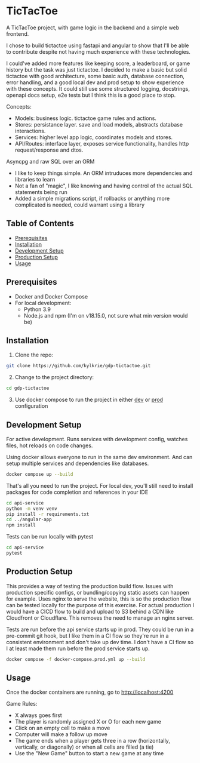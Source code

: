# TicTacToe

A TicTacToe project, with game logic in the backend and a simple web frontend.

I chose to build tictactoe using fastapi and angular to show that I'll be able to contribute despite not having much experience with these technologies.

I could've added more features like keeping score, a leaderboard, or game history but the task was just tictactoe. I decided to make a basic but solid tictactoe with good architecture, some basic auth, database connection, error handling, and a good local dev and prod setup to show experience with these concepts. It could still use some structured logging, docstrings, openapi docs setup, e2e tests but I think this is a good place to stop.

Concepts:
- Models: business logic. tictactoe game rules and actions.
- Stores: persistance layer. save and load models, abstracts database interactions.
- Services: higher level app logic, coordinates models and stores.
- API/Routes: interface layer, exposes service functionality, handles http request/response and dtos.

Asyncpg and raw SQL over an ORM
- I like to keep things simple. An ORM intruduces more dependencies and libraries to learn
- Not a fan of "magic", I like knowing and having control of the actual SQL statements being run
- Added a simple migrations script, if rollbacks or anything more complicated is needed, could warrant using a library

## Table of Contents

- [Prerequisites](#prerequisites)
- [Installation](#installation)
- [Development Setup](#development-setup)
- [Production Setup](#production-setup)
- [Usage](#usage)

## Prerequisites

- Docker and Docker Compose
- For local development:
  - Python 3.9
  - Node.js and npm (I'm on v18.15.0, not sure what min version would be)

## Installation

1. Clone the repo:
```sh
git clone https://github.com/kylkrie/gdp-tictactoe.git
```
2. Change to the project directory:
```sh
cd gdp-tictactoe
```
3. Use docker compose to run the project in either [dev](#development-setup) or [prod](#production-setup) configuration

## Development Setup

For active development. Runs services with development config, watches files, hot reloads on code changes.

Using docker allows everyone to run in the same dev environment. And can setup multiple services and dependencies like databases.

```sh
docker compose up --build
```

That's all you need to run the project. For local dev, you'll still need to install packages for code completion and references in your IDE
```sh
cd api-service
python -m venv venv
pip install -r requirements.txt
cd ../angular-app
npm install
```
Tests can be run locally with pytest
```sh
cd api-service
pytest
```

## Production Setup

This provides a way of testing the production build flow. Issues with production specific configs, or bundling/copying static assets can happen for example.
Uses nginx to serve the website, this is so the production flow can be tested locally for the purpose of this exercise. For actual production I would have a CICD flow to build and upload to S3 behind a CDN like Cloudfront or Cloudflare. This removes the need to manage an nginx server.

Tests are run before the api service starts up in prod. They could be run in a pre-commit git hook, but I like them in a CI flow so they're run in a consistent environment and don't take up dev time. I don't have a CI flow so I at least made them run before the prod service starts up.

```sh
docker compose -f docker-compose.prod.yml up --build
```

## Usage

Once the docker containers are running, go to [http://localhost:4200](http://localhost:4200)

Game Rules:
- X always goes first
- The player is randomly assigned X or O for each new game
- Click on an empty cell to make a move
- Computer will make a follow up move
- The game ends when a player gets three in a row (horizontally, vertically, or diagonally) or when all cells are filled (a tie)
- Use the "New Game" button to start a new game at any time
